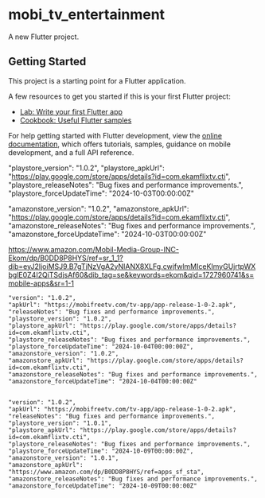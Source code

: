 # mobi_tv_entertainment

A new Flutter project.

## Getting Started

This project is a starting point for a Flutter application.

A few resources to get you started if this is your first Flutter project:

- [Lab: Write your first Flutter app](https://docs.flutter.dev/get-started/codelab)
- [Cookbook: Useful Flutter samples](https://docs.flutter.dev/cookbook)

For help getting started with Flutter development, view the
[online documentation](https://docs.flutter.dev/), which offers tutorials,
samples, guidance on mobile development, and a full API reference.




  "playstore_version": "1.0.2",
  "playstore_apkUrl": "https://play.google.com/store/apps/details?id=com.ekamflixtv.cti",
  "playstore_releaseNotes": "Bug fixes and performance improvements.",
  "playstore_forceUpdateTime": "2024-10-03T00:00:00Z"



  "amazonstore_version": "1.0.2",
  "amazonstore_apkUrl": "https://play.google.com/store/apps/details?id=com.ekamflixtv.cti",
  "amazonstore_releaseNotes": "Bug fixes and performance improvements.",
  "amazonstore_forceUpdateTime": "2024-10-03T00:00:00Z"



  https://www.amazon.com/Mobil-Media-Group-INC-Ekom/dp/B0DD8P8HYS/ref=sr_1_1?dib=eyJ2IjoiMSJ9.B7gTjNzVgA2yNIANX8XLFg.cwjfwlmMIceKImyGUjrtpWXbglE0Z4I2QiTSdjsAf60&dib_tag=se&keywords=ekom&qid=1727960741&s=mobile-apps&sr=1-1




    "version": "1.0.2",
    "apkUrl": "https://mobifreetv.com/tv-app/app-release-1-0-2.apk",
    "releaseNotes": "Bug fixes and performance improvements.",
    "playstore_version": "1.0.2",
    "playstore_apkUrl": "https://play.google.com/store/apps/details?id=com.ekamflixtv.cti",
    "playstore_releaseNotes": "Bug fixes and performance improvements.",
    "playstore_forceUpdateTime": "2024-10-04T00:00:00Z",
    "amazonstore_version": "1.0.2",
    "amazonstore_apkUrl": "https://play.google.com/store/apps/details?id=com.ekamflixtv.cti",
    "amazonstore_releaseNotes": "Bug fixes and performance improvements.",
    "amazonstore_forceUpdateTime": "2024-10-04T00:00:00Z"


    "version": "1.0.2",
    "apkUrl": "https://mobifreetv.com/tv-app/app-release-1-0-2.apk",
    "releaseNotes": "Bug fixes and performance improvements.",
    "playstore_version": "1.0.1",
    "playstore_apkUrl": "https://play.google.com/store/apps/details?id=com.ekamflixtv.cti",
    "playstore_releaseNotes": "Bug fixes and performance improvements.",
    "playstore_forceUpdateTime": "2024-10-09T00:00:00Z",
    "amazonstore_version": "1.0.1",
    "amazonstore_apkUrl": "https://www.amazon.com/dp/B0DD8P8HYS/ref=apps_sf_sta",
    "amazonstore_releaseNotes": "Bug fixes and performance improvements.",
    "amazonstore_forceUpdateTime": "2024-10-09T00:00:00Z"

